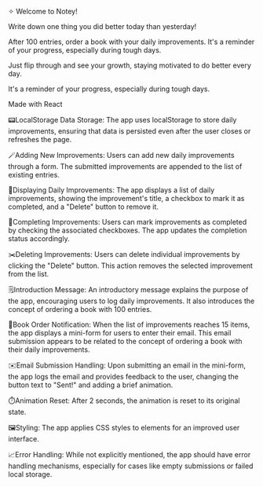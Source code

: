 ✧ Welcome to Notey!

Write down one thing you did better today than yesterday!

After 100 entries, order a book with your daily improvements. It's a reminder of your progress, especially during tough days.

Just flip through and see your growth, staying motivated to do better every day.

It's a reminder of your progress, especially during tough days.




Made with React

📟LocalStorage Data Storage:
The app uses localStorage to store daily improvements, ensuring that data is persisted even after the user closes or refreshes the page.

🪄Adding New Improvements: Users can add new daily improvements through a form. The submitted improvements are appended to the list of existing entries.

📖Displaying Daily Improvements: The app displays a list of daily improvements, showing the improvement's title, a checkbox to mark it as completed, and a "Delete" button to remove it.

📌Completing Improvements: Users can mark improvements as completed by checking the associated checkboxes. The app updates the completion status accordingly.

✂️Deleting Improvements: Users can delete individual improvements by clicking the "Delete" button. This action removes the selected improvement from the list.

🗒️Introduction Message: An introductory message explains the purpose of the app, encouraging users to log daily improvements. It also introduces the concept of ordering a book with 100 entries.

📘Book Order Notification: When the list of improvements reaches 15 items, the app displays a mini-form for users to enter their email. This email submission appears to be related to the concept of ordering a book with their daily improvements.

✉️Email Submission Handling: Upon submitting an email in the mini-form, the app logs the email and provides feedback to the user, changing the button text to "Sent!" and adding a brief animation.

⏱️Animation Reset: After 2 seconds, the animation is reset to its original state.

🖼️Styling: The app applies CSS styles to elements for an improved user interface.

📈Error Handling: While not explicitly mentioned, the app should have error handling mechanisms, especially for cases like empty submissions or failed local storage.
